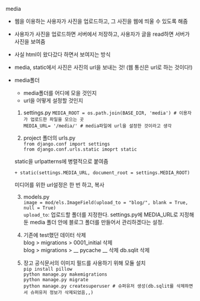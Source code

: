 media

* 웹을 이용하는 사용자가 사진을 업로드하고, 그 사진을 웹에 띄울 수 있도록 해줌
* 사용자가 사진을 업로드하면 서버에서 저장하고, 사용자가 글을 read하면 서버가 사진을 보여줌
* 사실 html이 왔다갔다 하면서 보여지는 방식
* media, static에서 사진은 사진의 url을 보내는 것! (웹 통신은 url로 하는 것이다!)
* media폴더

  * media폴더를 어디에 모을 것인지
  * url을 어떻게 설정할 것인지 

   1. settings.py
     `MEDIA_ROOT = os.path.join(BASE_DIR, 'media') # 이용자가 업로드한 파일을 모으는 곳` <br>
     `MEDIA_URL= '/media/' # media파일에 url을 설정한 것이라고 생각`

   2. project 폴더의 urls.py <br>
     `from django.conf import settings`<br>
     `from django.conf.urls.static imoprt static`<br>

     static을 urlpatterns에 병렬적으로 붙여줌
     
     `+ static(settings.MEDIA_URL, document_root = settings.MEDIA_ROOT)`

     미디어를 위한 url설정은 한 번 하고, 복사

   3. models.py <br>
     `image = mod/els.ImageField(upload_to = "blog/", blank = True, null = True)` <br>
     `upload_to`: 업로드할 폴더를 지정한다. settings.py에 MEDIA_URL로 지정해둔 media 폴더 안에 블로그 폴더를 만들어서 관리하겠다는 설정.

   4. 기존에 test했던 데이터 삭제 <br>
     blog > migrations > 0001_initial 삭제 <br>
     blog > migrations > __ pycache __ 삭제
     db.sqlit 삭제

  5. 장고 공식문서의 이미지 필드를 사용하기 위해 모듈 설치<br>
     `pip install pillow`<br>
     `python manage.py makemigrations`<br>
     `python manage.py migrate`<br>
     `python manage.py createsuperuser # 슈퍼유저 생성(db.sqlit를 삭제하면서 슈퍼유저 정보가 삭제되었음,,)`
